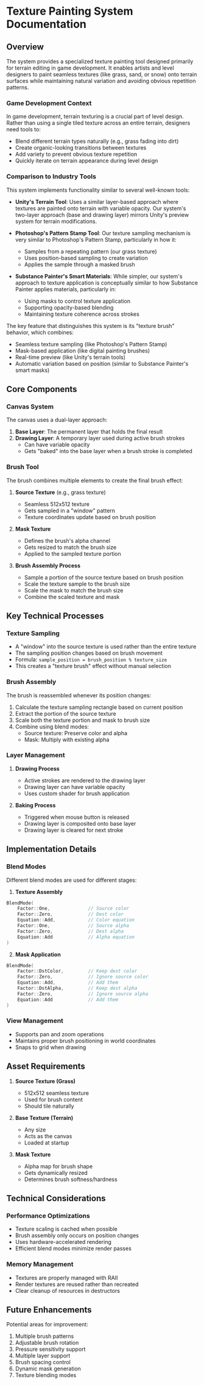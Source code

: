 # Texture Painting System Documentation

## Overview
The system provides a specialized texture painting tool designed primarily for terrain editing in game development. It enables artists and level designers to paint seamless textures (like grass, sand, or snow) onto terrain surfaces while maintaining natural variation and avoiding obvious repetition patterns.

### Game Development Context
In game development, terrain texturing is a crucial part of level design. Rather than using a single tiled texture across an entire terrain, designers need tools to:
- Blend different terrain types naturally (e.g., grass fading into dirt)
- Create organic-looking transitions between textures
- Add variety to prevent obvious texture repetition
- Quickly iterate on terrain appearance during level design

### Comparison to Industry Tools
This system implements functionality similar to several well-known tools:

- **Unity's Terrain Tool**: Uses a similar layer-based approach where textures are painted onto terrain with variable opacity. Our system's two-layer approach (base and drawing layer) mirrors Unity's preview system for terrain modifications.

- **Photoshop's Pattern Stamp Tool**: Our texture sampling mechanism is very similar to Photoshop's Pattern Stamp, particularly in how it:
  - Samples from a repeating pattern (our grass texture)
  - Uses position-based sampling to create variation
  - Applies the sample through a masked brush

- **Substance Painter's Smart Materials**: While simpler, our system's approach to texture application is conceptually similar to how Substance Painter applies materials, particularly in:
  - Using masks to control texture application
  - Supporting opacity-based blending
  - Maintaining texture coherence across strokes

The key feature that distinguishes this system is its "texture brush" behavior, which combines:
- Seamless texture sampling (like Photoshop's Pattern Stamp)
- Mask-based application (like digital painting brushes)
- Real-time preview (like Unity's terrain tools)
- Automatic variation based on position (similar to Substance Painter's smart masks)

## Core Components

### Canvas System
The canvas uses a dual-layer approach:
1. **Base Layer**: The permanent layer that holds the final result
2. **Drawing Layer**: A temporary layer used during active brush strokes
   - Can have variable opacity
   - Gets "baked" into the base layer when a brush stroke is completed

### Brush Tool
The brush combines multiple elements to create the final brush effect:

1. **Source Texture** (e.g., grass texture)
   - Seamless 512x512 texture
   - Gets sampled in a "window" pattern
   - Texture coordinates update based on brush position

2. **Mask Texture**
   - Defines the brush's alpha channel
   - Gets resized to match the brush size
   - Applied to the sampled texture portion

3. **Brush Assembly Process**
   - Sample a portion of the source texture based on brush position
   - Scale the texture sample to the brush size
   - Scale the mask to match the brush size
   - Combine the scaled texture and mask

## Key Technical Processes

### Texture Sampling
- A "window" into the source texture is used rather than the entire texture
- The sampling position changes based on brush movement
- Formula: `sample_position = brush_position % texture_size`
- This creates a "texture brush" effect without manual selection

### Brush Assembly
The brush is reassembled whenever its position changes:
1. Calculate the texture sampling rectangle based on current position
2. Extract the portion of the source texture
3. Scale both the texture portion and mask to brush size
4. Combine using blend modes:
   - Source texture: Preserve color and alpha
   - Mask: Multiply with existing alpha

### Layer Management
1. **Drawing Process**
   - Active strokes are rendered to the drawing layer
   - Drawing layer can have variable opacity
   - Uses custom shader for brush application

2. **Baking Process**
   - Triggered when mouse button is released
   - Drawing layer is composited onto base layer
   - Drawing layer is cleared for next stroke

## Implementation Details

### Blend Modes
Different blend modes are used for different stages:

1. **Texture Assembly**
```cpp
BlendMode(
    Factor::One,              // Source color
    Factor::Zero,             // Dest color
    Equation::Add,            // Color equation
    Factor::One,              // Source alpha
    Factor::Zero,             // Dest alpha
    Equation::Add             // Alpha equation
)
```

2. **Mask Application**
```cpp
BlendMode(
    Factor::DstColor,         // Keep dest color
    Factor::Zero,             // Ignore source color
    Equation::Add,            // Add them
    Factor::DstAlpha,         // Keep dest alpha
    Factor::Zero,             // Ignore source alpha
    Equation::Add             // Add them
)
```

### View Management
- Supports pan and zoom operations
- Maintains proper brush positioning in world coordinates
- Snaps to grid when drawing

## Asset Requirements

1. **Source Texture (Grass)**
   - 512x512 seamless texture
   - Used for brush content
   - Should tile naturally

2. **Base Texture (Terrain)**
   - Any size
   - Acts as the canvas
   - Loaded at startup

3. **Mask Texture**
   - Alpha map for brush shape
   - Gets dynamically resized
   - Determines brush softness/hardness

## Technical Considerations

### Performance Optimizations
- Texture scaling is cached when possible
- Brush assembly only occurs on position changes
- Uses hardware-accelerated rendering
- Efficient blend modes minimize render passes

### Memory Management
- Textures are properly managed with RAII
- Render textures are reused rather than recreated
- Clear cleanup of resources in destructors

## Future Enhancements
Potential areas for improvement:

1. Multiple brush patterns
2. Adjustable brush rotation
3. Pressure sensitivity support
4. Multiple layer support
5. Brush spacing control
6. Dynamic mask generation
7. Texture blending modes